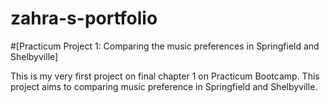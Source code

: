 # zahra-s-portfolio

#[Practicum Project 1: Comparing the music preferences in Springfield and Shelbyville]

This is my very first project on final chapter 1 on Practicum Bootcamp. This project aims to comparing music preference in Springfield and Shelbyville.
